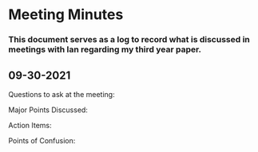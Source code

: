 # Meeting Minutes 
### This document serves as a log to record what is discussed in meetings with Ian regarding my third year paper.

## 09-30-2021
Questions to ask at the meeting:

Major Points Discussed:

Action Items:

Points of Confusion:
